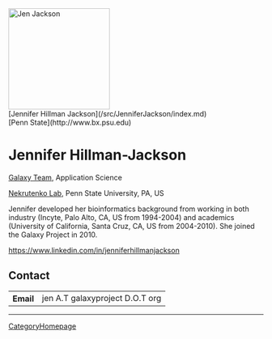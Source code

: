<div class='right'><a href='/src/JenniferJackson/index.md'><img src="/src/JenniferJackson/jenhjackson.png" alt="Jen Jackson" width="200",height="150" /></a><br />
[Jennifer Hillman Jackson](/src/JenniferJackson/index.md)<br />
[Penn State](http://www.bx.psu.edu)</div>

# Jennifer Hillman-Jackson

[Galaxy Team](/src/GalaxyTeam/index.md), Application Science
<br />

[Nekrutenko Lab](http://nekrut.bx.psu.edu/), Penn State University, PA, US
<br />

Jennifer developed her bioinformatics background from working in both industry (Incyte, Palo Alto, CA, US from 1994-2004) and academics (University of California, Santa Cruz, CA, US from 2004-2010). She joined the Galaxy Project in 2010.

https://www.linkedin.com/in/jenniferhillmanjackson

## Contact

<table>
  <tr>
    <th> Email </th>
    <td> jen A.T galaxyproject D.O.T org</td>
  </tr>
</table>

----
[CategoryHomepage](/src/CategoryHomepage/index.md)
